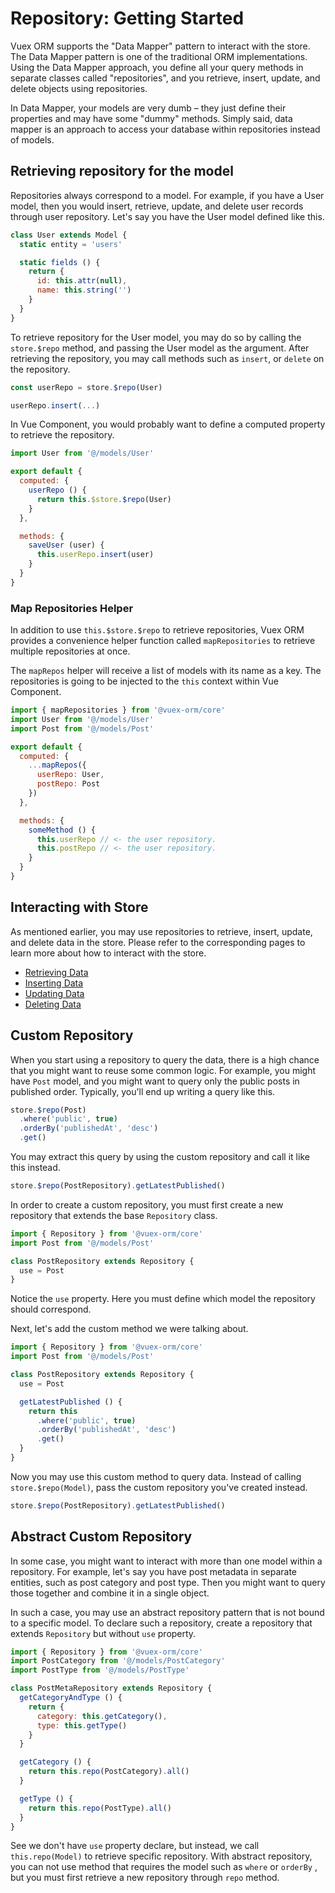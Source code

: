 # Repository: Getting Started

Vuex ORM supports the "Data Mapper" pattern to interact with the store. The Data Mapper pattern is one of the traditional ORM implementations. Using the Data Mapper approach, you define all your query methods in separate classes called "repositories", and you retrieve, insert, update, and delete objects using repositories.

In Data Mapper, your models are very dumb – they just define their properties and may have some "dummy" methods. Simply said, data mapper is an approach to access your database within repositories instead of models.

## Retrieving repository for the model

Repositories always correspond to a model. For example, if you have a User model, then you would insert, retrieve, update, and delete user records through user repository. Let's say you have the User model defined like this.

```js
class User extends Model {
  static entity = 'users'

  static fields () {
    return {
      id: this.attr(null),
      name: this.string('')
    }
  }
}
```

To retrieve repository for the User model, you may do so by calling the `store.$repo` method, and passing the User model as the argument. After retrieving the repository, you may call methods such as `insert`, or `delete` on the repository.

```js
const userRepo = store.$repo(User)

userRepo.insert(...)
```

In Vue Component, you would probably want to define a computed property to retrieve the repository.

```js
import User from '@/models/User'

export default {
  computed: {
    userRepo () {
      return this.$store.$repo(User)
    }
  },

  methods: {
    saveUser (user) {
      this.userRepo.insert(user)
    }
  }
}
```

### Map Repositories Helper

In addition to use `this.$store.$repo` to retrieve repositories, Vuex ORM provides a convenience helper function called `mapRepositories` to retrieve multiple repositories at once.

The `mapRepos` helper will receive a list of models with its name as a key. The repositories is going to be injected to the `this` context within Vue Component.

```js
import { mapRepositories } from '@vuex-orm/core'
import User from '@/models/User'
import Post from '@/models/Post'

export default {
  computed: {
    ...mapRepos({
      userRepo: User,
      postRepo: Post
    })
  },

  methods: {
    someMethod () {
      this.userRepo // <- the user repository.
      this.postRepo // <- the user repository.
    }
  }
}
```

## Interacting with Store

As mentioned earlier, you may use repositories to retrieve, insert, update, and delete data in the store. Please refer to the corresponding pages to learn more about how to interact with the store.

- [Retrieving Data](./retrieving-data.md)
- [Inserting Data](./inserting-data.md)
- [Updating Data](./updating-data.md)
- [Deleting Data](./deleting-data.md)

## Custom Repository

When you start using a repository to query the data, there is a high chance that you might want to reuse some common logic. For example, you might have `Post` model, and you might want to query only the public posts in published order. Typically, you'll end up writing a query like this.

```js
store.$repo(Post)
  .where('public', true)
  .orderBy('publishedAt', 'desc')
  .get()
```

You may extract this query by using the custom repository and call it like this instead.

```js
store.$repo(PostRepository).getLatestPublished()
```

In order to create a custom repository, you must first create a new repository that extends the base `Repository` class.

```js
import { Repository } from '@vuex-orm/core'
import Post from '@/models/Post'

class PostRepository extends Repository {
  use = Post
}
```

Notice the `use` property. Here you must define which model the repository should correspond.

Next, let's add the custom method we were talking about.

```js
import { Repository } from '@vuex-orm/core'
import Post from '@/models/Post'

class PostRepository extends Repository {
  use = Post

  getLatestPublished () {
    return this
      .where('public', true)
      .orderBy('publishedAt', 'desc')
      .get()
  }
}
```

Now you may use this custom method to query data. Instead of calling `store.$repo(Model)`, pass the custom repository you've created instead.

```js
store.$repo(PostRepository).getLatestPublished()
```

## Abstract Custom Repository

In some case, you might want to interact with more than one model within a repository. For example, let's say you have post metadata in separate entities, such as post category and post type. Then you might want to query those together and combine it in a single object.

In such a case, you may use an abstract repository pattern that is not bound to a specific model. To declare such a repository, create a repository that extends `Repository` but without `use` property.

```js
import { Repository } from '@vuex-orm/core'
import PostCategory from '@/models/PostCategory'
import PostType from '@/models/PostType'

class PostMetaRepository extends Repository {
  getCategoryAndType () {
    return {
      category: this.getCategory(),
      type: this.getType()
    }
  }

  getCategory () {
    return this.repo(PostCategory).all()
  }

  getType () {
    return this.repo(PostType).all()
  }
}
```

See we don't have `use` property declare, but instead, we call `this.repo(Model)` to retrieve specific repository. With abstract repository, you can not use method that requires the model such as `where` or `orderBy` , but you must first retrieve a new repository through `repo` method.
